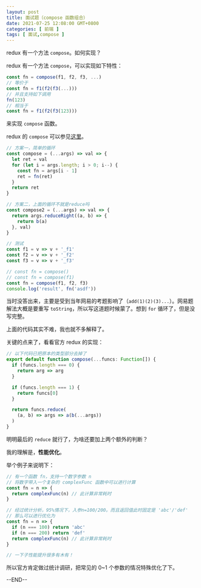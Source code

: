 ```yaml
---
layout: post
title: 面试题（compose 函数组合）
date: 2021-07-25 12:08:00 GMT+0800
categories: [ 前端 ]
tags: [ 面试,compose ]
---
```


redux 有一个方法 `compose`。如何实现？

<!-- more -->

redux 有一个方法 `compose`，可以实现如下特性：

```js
const fn = compose(f1, f2, f3, ...)
// 等价于
const fn = f1(f2(f3(...)))
// 并且支持如下调用
fn(123)
// 相当于
const fn = f1(f2(f3(123)))
```

来实现 `compose` 函数。

redux 的 `compose` 可以参见[这里](https://github.com/reduxjs/redux/blob/c21ac204e8ef1d6d428ee3b906b3646c73aa9441/src/compose.ts#L46)。

```js
// 方案一，简单的循环
const compose = (...args) => val => {
  let ret = val
  for (let i = args.length; i > 0; i--) {
    const fn = args[i - 1]
    ret = fn(ret)
  }
  return ret
}

// 方案二，上面的循环不就是reduce吗
const compose2 = (...args) => val => {
  return args.reduceRight((a, b) => {
    return b(a)
  }, val)
}

// 测试
const f1 = v => v + '_f1'
const f2 = v => v + '_f2'
const f3 = v => v + '_f3'

// const fn = compose()
// const fn = compose(f1)
const fn = compose(f1, f2, f3)
console.log('result', fn('asdf'))
```

当时没答出来，主要是受到当年网易的考题影响了（`add(1)(2)(3)...`）。网易题解法大概是要重写 `toString`，所以写这道题时候蒙了。想到 `for` 循环了，但是没写完整。

上面的代码其实不难，我也就不多解释了。

关键的点来了，看看官方 redux 的实现：

```js
// 以下代码已把原本的类型部分去掉了
export default function compose(...funcs: Function[]) {
  if (funcs.length === 0) {
    return arg => arg
  }

  if (funcs.length === 1) {
    return funcs[0]
  }

  return funcs.reduce(
    (a, b) => args => a(b(...args))
  )
}
```

明明最后的 `reduce` 就行了，为啥还要加上两个额外的判断？

我的理解是，**性能优化**。

举个例子来说明下：

```js
// 有一个函数 fn，支持一个数字参数 n
// 将数字带入一个复杂的 complexFunc 函数中可以进行计算
const fn = n => {
  return complexFunc(n) // 此计算非常耗时
}

// 经过统计分析，95%情况下，入参n=100/200。而且返回值此时固定是 'abc'/'def'
// 那么可以进行优化为
const fn = n => {
  if (n === 100) return 'abc'
  if (n === 200) return 'def'
  return complexFunc(n) // 此计算非常耗时
}

// 一下子性能提升很多有木有！
```

所以官方肯定做过统计调研，把常见的 0~1 个参数的情况特殊优化了下。

--END--
